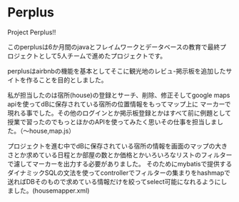 # Perplus
Project Perplus!! 

このperplusは6か月間のjavaとフレイムワークとデータベースの教育で最終プロジェクトとして5人チームで進めたプロジェクトです。

perplusはairbnbの機能を基本としてそこに観光地のレビュ-掲示板を追加したサイトを作ることを目的としました。

私が担当したのは宿所(house)の登録とサーチ、削除、修正そしてgoogle maps apiを使ってdBに保存されている宿所の位置情報をもってマップ上に
マーカーで現れる事でした。その他のログインとか掲示板登録とかはすべて前に例題として授業で習ったのでもっとほかのAPIを使ってみたく思いその仕事を担当しました。（～house,map.js）

プロジェクトを進む中でdBに保存されている宿所の情報を画面のマップの大きさとか求めている日程とか部屋の数とか価格とかいろいろなリストのフィルターで濾してマーカーを出力する必要がありました。
そのためにmybatisで提供するダイナミックSQLの文法を使ってcontrollerでフィルターの集まりをhashmapで送ればDBそのもので求めている情報だけを絞ってselect可能になれるようにしました。(housemapper.xml)

